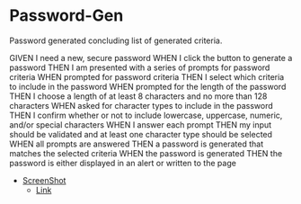 # Password-Gen

<!-- Description -->

Password generated concluding list of generated criteria.
<!-- Information -->
GIVEN I need a new, secure password
WHEN I click the button to generate a password
THEN I am presented with a series of prompts for password criteria
WHEN prompted for password criteria
THEN I select which criteria to include in the password
WHEN prompted for the length of the password
THEN I choose a length of at least 8 characters and no more than 128 characters
WHEN asked for character types to include in the password
THEN I confirm whether or not to include lowercase, uppercase, numeric, and/or special characters
WHEN I answer each prompt
THEN my input should be validated and at least one character type should be selected
WHEN all prompts are answered
THEN a password is generated that matches the selected criteria
WHEN the password is generated
THEN the password is either displayed in an alert or written to the page

<!-- Media -->

- [ScreenShot](https://github.com/Zartender/Horiseon-Ecommerce-Marketing-Agency/blob/main/assets/images/Screen%20Shot%202021-09-30%20at%204.08.31%20PM.png)
   - [Link](https://zartender.github.io/Horiseon-Ecommerce-Marketing-Agency/)


<!-- Collaborators -->
